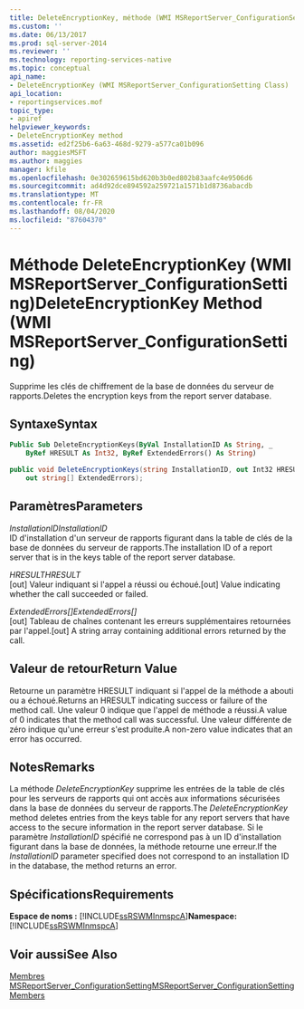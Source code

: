 ```yaml
---
title: DeleteEncryptionKey, méthode (WMI MSReportServer_ConfigurationSetting) | Microsoft Docs
ms.custom: ''
ms.date: 06/13/2017
ms.prod: sql-server-2014
ms.reviewer: ''
ms.technology: reporting-services-native
ms.topic: conceptual
api_name:
- DeleteEncryptionKey (WMI MSReportServer_ConfigurationSetting Class)
api_location:
- reportingservices.mof
topic_type:
- apiref
helpviewer_keywords:
- DeleteEncryptionKey method
ms.assetid: ed2f25b6-6a63-468d-9279-a577ca01b096
author: maggiesMSFT
ms.author: maggies
manager: kfile
ms.openlocfilehash: 0e302659615bd620b3b0ed802b83aafc4e9506d6
ms.sourcegitcommit: ad4d92dce894592a259721a1571b1d8736abacdb
ms.translationtype: MT
ms.contentlocale: fr-FR
ms.lasthandoff: 08/04/2020
ms.locfileid: "87604370"
---
```

# <a name="deleteencryptionkey-method-wmi-msreportserver_configurationsetting"></a><span data-ttu-id="b2b2e-102">Méthode DeleteEncryptionKey (WMI MSReportServer_ConfigurationSetting)</span><span class="sxs-lookup"><span data-stu-id="b2b2e-102">DeleteEncryptionKey Method (WMI MSReportServer_ConfigurationSetting)</span></span>
  <span data-ttu-id="b2b2e-103">Supprime les clés de chiffrement de la base de données du serveur de rapports.</span><span class="sxs-lookup"><span data-stu-id="b2b2e-103">Deletes the encryption keys from the report server database.</span></span>  
  
## <a name="syntax"></a><span data-ttu-id="b2b2e-104">Syntaxe</span><span class="sxs-lookup"><span data-stu-id="b2b2e-104">Syntax</span></span>  
  
```vb  
Public Sub DeleteEncryptionKeys(ByVal InstallationID As String, _  
    ByRef HRESULT As Int32, ByRef ExtendedErrors() As String)  
```  
  
```csharp  
public void DeleteEncryptionKeys(string InstallationID, out Int32 HRESULT,   
    out string[] ExtendedErrors);  
```  
  
## <a name="parameters"></a><span data-ttu-id="b2b2e-105">Paramètres</span><span class="sxs-lookup"><span data-stu-id="b2b2e-105">Parameters</span></span>  
 <span data-ttu-id="b2b2e-106">*InstallationID*</span><span class="sxs-lookup"><span data-stu-id="b2b2e-106">*InstallationID*</span></span>  
 <span data-ttu-id="b2b2e-107">ID d'installation d'un serveur de rapports figurant dans la table de clés de la base de données du serveur de rapports.</span><span class="sxs-lookup"><span data-stu-id="b2b2e-107">The installation ID of a report server that is in the keys table of the report server database.</span></span>  
  
 <span data-ttu-id="b2b2e-108">*HRESULT*</span><span class="sxs-lookup"><span data-stu-id="b2b2e-108">*HRESULT*</span></span>  
 <span data-ttu-id="b2b2e-109">[out] Valeur indiquant si l'appel a réussi ou échoué.</span><span class="sxs-lookup"><span data-stu-id="b2b2e-109">[out] Value indicating whether the call succeeded or failed.</span></span>  
  
 <span data-ttu-id="b2b2e-110">*ExtendedErrors[]*</span><span class="sxs-lookup"><span data-stu-id="b2b2e-110">*ExtendedErrors[]*</span></span>  
 <span data-ttu-id="b2b2e-111">[out] Tableau de chaînes contenant les erreurs supplémentaires retournées par l'appel.</span><span class="sxs-lookup"><span data-stu-id="b2b2e-111">[out] A string array containing additional errors returned by the call.</span></span>  
  
## <a name="return-value"></a><span data-ttu-id="b2b2e-112">Valeur de retour</span><span class="sxs-lookup"><span data-stu-id="b2b2e-112">Return Value</span></span>  
 <span data-ttu-id="b2b2e-113">Retourne un paramètre HRESULT indiquant si l'appel de la méthode a abouti ou a échoué.</span><span class="sxs-lookup"><span data-stu-id="b2b2e-113">Returns an HRESULT indicating success or failure of the method call.</span></span> <span data-ttu-id="b2b2e-114">Une valeur 0 indique que l'appel de méthode a réussi.</span><span class="sxs-lookup"><span data-stu-id="b2b2e-114">A value of 0 indicates that the method call was successful.</span></span> <span data-ttu-id="b2b2e-115">Une valeur différente de zéro indique qu'une erreur s'est produite.</span><span class="sxs-lookup"><span data-stu-id="b2b2e-115">A non-zero value indicates that an error has occurred.</span></span>  
  
## <a name="remarks"></a><span data-ttu-id="b2b2e-116">Notes</span><span class="sxs-lookup"><span data-stu-id="b2b2e-116">Remarks</span></span>  
 <span data-ttu-id="b2b2e-117">La méthode *DeleteEncryptionKey* supprime les entrées de la table de clés pour les serveurs de rapports qui ont accès aux informations sécurisées dans la base de données du serveur de rapports.</span><span class="sxs-lookup"><span data-stu-id="b2b2e-117">The *DeleteEncryptionKey* method deletes entries from the keys table for any report servers that have access to the secure information in the report server database.</span></span> <span data-ttu-id="b2b2e-118">Si le paramètre *InstallationID* spécifié ne correspond pas à un ID d'installation figurant dans la base de données, la méthode retourne une erreur.</span><span class="sxs-lookup"><span data-stu-id="b2b2e-118">If the *InstallationID* parameter specified does not correspond to an installation ID in the database, the method returns an error.</span></span>  
  
## <a name="requirements"></a><span data-ttu-id="b2b2e-119">Spécifications</span><span class="sxs-lookup"><span data-stu-id="b2b2e-119">Requirements</span></span>  
 <span data-ttu-id="b2b2e-120">**Espace de noms :** [!INCLUDE[ssRSWMInmspcA](../../includes/ssrswminmspca-md.md)]</span><span class="sxs-lookup"><span data-stu-id="b2b2e-120">**Namespace:** [!INCLUDE[ssRSWMInmspcA](../../includes/ssrswminmspca-md.md)]</span></span>  
  
## <a name="see-also"></a><span data-ttu-id="b2b2e-121">Voir aussi</span><span class="sxs-lookup"><span data-stu-id="b2b2e-121">See Also</span></span>  
 [<span data-ttu-id="b2b2e-122">Membres MSReportServer_ConfigurationSetting</span><span class="sxs-lookup"><span data-stu-id="b2b2e-122">MSReportServer_ConfigurationSetting Members</span></span>](msreportserver-configurationsetting-members.md)  
  
  
